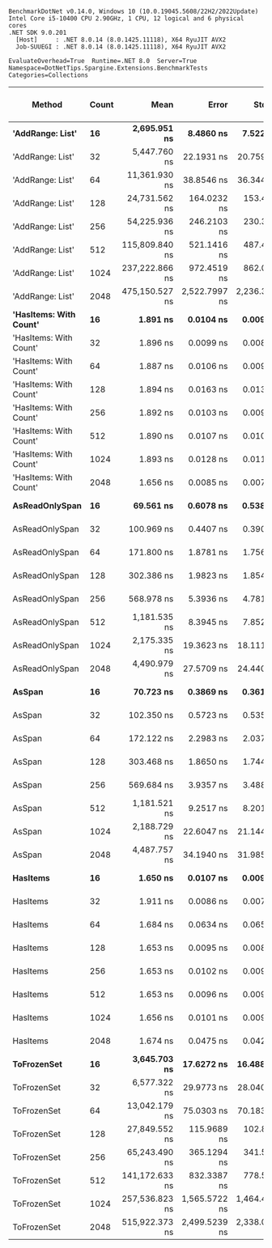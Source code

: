 ```

BenchmarkDotNet v0.14.0, Windows 10 (10.0.19045.5608/22H2/2022Update)
Intel Core i5-10400 CPU 2.90GHz, 1 CPU, 12 logical and 6 physical cores
.NET SDK 9.0.201
  [Host]     : .NET 8.0.14 (8.0.1425.11118), X64 RyuJIT AVX2
  Job-SUUEGI : .NET 8.0.14 (8.0.1425.11118), X64 RyuJIT AVX2

EvaluateOverhead=True  Runtime=.NET 8.0  Server=True  
Namespace=DotNetTips.Spargine.Extensions.BenchmarkTests  Categories=Collections  

```
| Method                 | Count | Mean           | Error         | StdDev        | StdErr      | Min            | Q1             | Median         | Q3             | Max            | Op/s          | CI99.9% Margin | Iterations | Kurtosis | MValue | Skewness | Rank | LogicalGroup | Baseline | Completed Work Items | Lock Contentions | Gen0   | Code Size | Exceptions | Allocated |
|----------------------- |------ |---------------:|--------------:|--------------:|------------:|---------------:|---------------:|---------------:|---------------:|---------------:|--------------:|---------------:|-----------:|---------:|-------:|---------:|-----:|------------- |--------- |---------------------:|-----------------:|-------:|----------:|-----------:|----------:|
| **&#39;AddRange: List&#39;**       | **16**    |   **2,695.951 ns** |     **8.4860 ns** |     **7.5226 ns** |   **2.0105 ns** |   **2,685.096 ns** |   **2,692.356 ns** |   **2,695.527 ns** |   **2,700.696 ns** |   **2,710.730 ns** |     **370,926.7** |       **5.995 ns** |      **14.00** |    **2.051** |  **2.000** |   **0.1687** |   **10** | *****            | **No**       |                    **-** |                **-** | **0.0076** |   **1,368 B** |          **-** |     **768 B** |
| &#39;AddRange: List&#39;       | 32    |   5,447.760 ns |    22.1931 ns |    20.7595 ns |   5.3601 ns |   5,407.509 ns |   5,432.341 ns |   5,446.854 ns |   5,462.907 ns |   5,484.369 ns |     183,561.7 |       4.820 ns |      15.00 |    2.028 |  2.000 |  -0.1343 |   13 | *            | No       |                    - |                - | 0.0076 |   1,368 B |          - |    1368 B |
| &#39;AddRange: List&#39;       | 64    |  11,361.930 ns |    38.8546 ns |    36.3447 ns |   9.3841 ns |  11,281.897 ns |  11,342.360 ns |  11,366.222 ns |  11,394.741 ns |  11,410.466 ns |      88,013.2 |       2.808 ns |      15.00 |    2.382 |  2.000 |  -0.5619 |   15 | *            | No       |                    - |                - | 0.0153 |   1,368 B |          - |    2328 B |
| &#39;AddRange: List&#39;       | 128   |  24,731.562 ns |   164.0232 ns |   153.4274 ns |  39.6148 ns |  24,541.406 ns |  24,593.123 ns |  24,781.473 ns |  24,826.720 ns |  25,069.611 ns |      40,434.2 |     -12.307 ns |      15.00 |    2.191 |  2.000 |   0.3584 |   17 | *            | No       |                    - |                - | 0.0305 |   1,368 B |          - |    4128 B |
| &#39;AddRange: List&#39;       | 256   |  54,225.936 ns |   246.2103 ns |   230.3053 ns |  59.4646 ns |  53,792.575 ns |  54,126.782 ns |  54,210.532 ns |  54,362.878 ns |  54,666.269 ns |      18,441.4 |     -22.232 ns |      15.00 |    2.495 |  2.000 |  -0.1286 |   19 | *            | No       |                    - |                - | 0.0610 |   1,368 B |          - |    8808 B |
| &#39;AddRange: List&#39;       | 512   | 115,809.840 ns |   521.1416 ns |   487.4762 ns | 125.8658 ns | 115,133.923 ns | 115,450.067 ns | 115,678.662 ns | 116,191.101 ns | 116,685.681 ns |       8,634.8 |     -55.433 ns |      15.00 |    1.619 |  2.000 |   0.2280 |   21 | *            | No       |                    - |                - | 0.1221 |   1,368 B |          - |   18568 B |
| &#39;AddRange: List&#39;       | 1024  | 237,222.866 ns |   972.4519 ns |   862.0533 ns | 230.3934 ns | 235,898.865 ns | 236,746.161 ns | 237,175.244 ns | 237,651.831 ns | 238,732.629 ns |       4,215.4 |    -108.197 ns |      14.00 |    1.845 |  2.000 |   0.1911 |   23 | *            | No       |                    - |                - | 0.2441 |   1,368 B |          - |   32128 B |
| &#39;AddRange: List&#39;       | 2048  | 475,150.527 ns | 2,522.7997 ns | 2,236.3963 ns | 597.7020 ns | 471,963.086 ns | 474,059.363 ns | 474,711.597 ns | 475,645.349 ns | 480,151.904 ns |       2,104.6 |    -291.851 ns |      14.00 |    2.681 |  2.000 |   0.7953 |   25 | *            | No       |                    - |                - | 0.4883 |   1,364 B |          - |   67609 B |
| **&#39;HasItems: With Count&#39;** | **16**    |       **1.891 ns** |     **0.0104 ns** |     **0.0093 ns** |   **0.0025 ns** |       **1.875 ns** |       **1.883 ns** |       **1.892 ns** |       **1.897 ns** |       **1.905 ns** | **528,904,283.7** |       **6.999 ns** |      **14.00** |    **1.804** |  **2.000** |  **-0.2220** |    **2** | *****            | **No**       |                    **-** |                **-** |      **-** |      **96 B** |          **-** |         **-** |
| &#39;HasItems: With Count&#39; | 32    |       1.896 ns |     0.0099 ns |     0.0088 ns |   0.0023 ns |       1.883 ns |       1.891 ns |       1.894 ns |       1.903 ns |       1.908 ns | 527,481,877.7 |       6.999 ns |      14.00 |    1.556 |  2.000 |  -0.0213 |    2 | *            | No       |                    - |                - |      - |      96 B |          - |         - |
| &#39;HasItems: With Count&#39; | 64    |       1.887 ns |     0.0106 ns |     0.0094 ns |   0.0025 ns |       1.872 ns |       1.881 ns |       1.887 ns |       1.892 ns |       1.911 ns | 529,885,671.4 |       6.999 ns |      14.00 |    3.446 |  2.000 |   0.7808 |    2 | *            | No       |                    - |                - |      - |      96 B |          - |         - |
| &#39;HasItems: With Count&#39; | 128   |       1.894 ns |     0.0163 ns |     0.0136 ns |   0.0038 ns |       1.879 ns |       1.888 ns |       1.891 ns |       1.895 ns |       1.926 ns | 528,034,602.2 |       6.498 ns |      13.00 |    3.363 |  2.000 |   1.2135 |    2 | *            | No       |                    - |                - |      - |      96 B |          - |         - |
| &#39;HasItems: With Count&#39; | 256   |       1.892 ns |     0.0103 ns |     0.0091 ns |   0.0024 ns |       1.877 ns |       1.886 ns |       1.894 ns |       1.899 ns |       1.906 ns | 528,415,665.0 |       6.999 ns |      14.00 |    1.699 |  2.000 |  -0.2865 |    2 | *            | No       |                    - |                - |      - |      96 B |          - |         - |
| &#39;HasItems: With Count&#39; | 512   |       1.890 ns |     0.0107 ns |     0.0100 ns |   0.0026 ns |       1.874 ns |       1.884 ns |       1.887 ns |       1.895 ns |       1.909 ns | 529,106,444.2 |       7.499 ns |      15.00 |    2.147 |  2.000 |   0.5241 |    2 | *            | No       |                    - |                - |      - |      96 B |          - |         - |
| &#39;HasItems: With Count&#39; | 1024  |       1.893 ns |     0.0128 ns |     0.0113 ns |   0.0030 ns |       1.880 ns |       1.885 ns |       1.890 ns |       1.898 ns |       1.916 ns | 528,306,883.8 |       6.998 ns |      14.00 |    2.295 |  2.000 |   0.8177 |    2 | *            | No       |                    - |                - |      - |      96 B |          - |         - |
| &#39;HasItems: With Count&#39; | 2048  |       1.656 ns |     0.0085 ns |     0.0079 ns |   0.0020 ns |       1.645 ns |       1.651 ns |       1.656 ns |       1.661 ns |       1.672 ns | 603,692,816.7 |       7.499 ns |      15.00 |    2.136 |  2.000 |   0.3554 |    1 | *            | No       |                    - |                - |      - |      96 B |          - |         - |
| **AsReadOnlySpan**         | **16**    |      **69.561 ns** |     **0.6078 ns** |     **0.5388 ns** |   **0.1440 ns** |      **68.723 ns** |      **69.164 ns** |      **69.574 ns** |      **69.881 ns** |      **70.386 ns** |  **14,375,952.2** |       **6.928 ns** |      **14.00** |    **1.476** |  **2.000** |  **-0.0027** |    **3** | *****            | **No**       |                    **-** |                **-** | **0.0032** |   **1,125 B** |          **-** |     **304 B** |
| AsReadOnlySpan         | 32    |     100.969 ns |     0.4407 ns |     0.3907 ns |   0.1044 ns |     100.360 ns |     100.749 ns |     100.980 ns |     101.102 ns |     101.849 ns |   9,904,067.2 |       6.948 ns |      14.00 |    2.633 |  2.000 |   0.5404 |    4 | *            | No       |                    - |                - | 0.0061 |   1,125 B |          - |     560 B |
| AsReadOnlySpan         | 64    |     171.800 ns |     1.8781 ns |     1.7567 ns |   0.4536 ns |     169.572 ns |     170.375 ns |     171.824 ns |     172.888 ns |     175.312 ns |   5,820,710.0 |       7.273 ns |      15.00 |    1.903 |  2.000 |   0.3665 |    5 | *            | No       |                    - |                - | 0.0117 |   1,125 B |          - |    1072 B |
| AsReadOnlySpan         | 128   |     302.386 ns |     1.9823 ns |     1.8543 ns |   0.4788 ns |     298.617 ns |     301.355 ns |     302.346 ns |     303.562 ns |     305.304 ns |   3,307,034.5 |       7.261 ns |      15.00 |    2.265 |  2.000 |  -0.3960 |    6 | *            | No       |                    - |                - | 0.0229 |   1,125 B |          - |    2096 B |
| AsReadOnlySpan         | 256   |     568.978 ns |     5.3936 ns |     4.7813 ns |   1.2779 ns |     560.731 ns |     564.945 ns |     569.787 ns |     571.488 ns |     576.921 ns |   1,757,535.7 |       6.361 ns |      14.00 |    1.833 |  2.000 |  -0.2149 |    7 | *            | No       |                    - |                - | 0.0448 |   1,125 B |          - |    4144 B |
| AsReadOnlySpan         | 512   |   1,181.535 ns |     8.3945 ns |     7.8522 ns |   2.0274 ns |   1,170.249 ns |   1,175.912 ns |   1,181.943 ns |   1,186.502 ns |   1,198.192 ns |     846,356.7 |       6.486 ns |      15.00 |    2.257 |  2.000 |   0.1850 |    8 | *            | No       |                    - |                - | 0.0896 |   1,125 B |          - |    8240 B |
| AsReadOnlySpan         | 1024  |   2,175.335 ns |    19.3623 ns |    18.1115 ns |   4.6764 ns |   2,142.755 ns |   2,161.415 ns |   2,176.340 ns |   2,189.705 ns |   2,206.705 ns |     459,699.3 |       5.162 ns |      15.00 |    1.780 |  2.000 |  -0.0799 |    9 | *            | No       |                    - |                - | 0.1755 |   1,125 B |          - |   16432 B |
| AsReadOnlySpan         | 2048  |   4,490.979 ns |    27.5709 ns |    24.4409 ns |   6.5321 ns |   4,438.793 ns |   4,473.962 ns |   4,496.814 ns |   4,506.123 ns |   4,528.638 ns |     222,668.6 |       3.734 ns |      14.00 |    2.250 |  2.000 |  -0.4873 |   12 | *            | No       |                    - |                - | 0.3510 |   1,125 B |          - |   32816 B |
| **AsSpan**                 | **16**    |      **70.723 ns** |     **0.3869 ns** |     **0.3619 ns** |   **0.0934 ns** |      **70.023 ns** |      **70.531 ns** |      **70.735 ns** |      **70.946 ns** |      **71.468 ns** |  **14,139,654.1** |       **7.453 ns** |      **15.00** |    **2.561** |  **2.000** |   **0.0487** |    **3** | *****            | **No**       |                    **-** |                **-** | **0.0032** |   **1,064 B** |          **-** |     **304 B** |
| AsSpan                 | 32    |     102.350 ns |     0.5723 ns |     0.5353 ns |   0.1382 ns |     101.743 ns |     101.924 ns |     102.261 ns |     102.621 ns |     103.426 ns |   9,770,356.4 |       7.431 ns |      15.00 |    2.041 |  2.000 |   0.6318 |    4 | *            | No       |                    - |                - | 0.0061 |   1,064 B |          - |     560 B |
| AsSpan                 | 64    |     172.122 ns |     2.2983 ns |     2.0374 ns |   0.5445 ns |     168.805 ns |     170.346 ns |     172.482 ns |     173.552 ns |     175.228 ns |   5,809,836.9 |       6.728 ns |      14.00 |    1.687 |  2.000 |  -0.2964 |    5 | *            | No       |                    - |                - | 0.0117 |   1,064 B |          - |    1072 B |
| AsSpan                 | 128   |     303.468 ns |     1.8650 ns |     1.7445 ns |   0.4504 ns |     301.264 ns |     301.948 ns |     303.104 ns |     304.711 ns |     307.065 ns |   3,295,242.0 |       7.275 ns |      15.00 |    1.963 |  2.000 |   0.4632 |    6 | *            | No       |                    - |                - | 0.0229 |   1,064 B |          - |    2096 B |
| AsSpan                 | 256   |     569.684 ns |     3.9357 ns |     3.4889 ns |   0.9324 ns |     562.983 ns |     568.122 ns |     570.436 ns |     571.254 ns |     574.164 ns |   1,755,358.3 |       6.534 ns |      14.00 |    2.054 |  2.000 |  -0.5219 |    7 | *            | No       |                    - |                - | 0.0448 |   1,064 B |          - |    4144 B |
| AsSpan                 | 512   |   1,181.521 ns |     9.2517 ns |     8.2014 ns |   2.1919 ns |   1,168.050 ns |   1,173.772 ns |   1,185.164 ns |   1,187.458 ns |   1,193.068 ns |     846,366.9 |       5.904 ns |      14.00 |    1.468 |  2.000 |  -0.3832 |    8 | *            | No       |                    - |                - | 0.0896 |   1,064 B |          - |    8240 B |
| AsSpan                 | 1024  |   2,188.729 ns |    22.6047 ns |    21.1444 ns |   5.4595 ns |   2,156.210 ns |   2,168.749 ns |   2,193.090 ns |   2,205.720 ns |   2,214.295 ns |     456,886.1 |       4.770 ns |      15.00 |    1.353 |  2.000 |  -0.2682 |    9 | *            | No       |                    - |                - | 0.1755 |   1,064 B |          - |   16432 B |
| AsSpan                 | 2048  |   4,487.757 ns |    34.1940 ns |    31.9851 ns |   8.2585 ns |   4,431.063 ns |   4,468.929 ns |   4,494.183 ns |   4,502.528 ns |   4,545.261 ns |     222,828.4 |       3.371 ns |      15.00 |    2.100 |  2.000 |  -0.3322 |   12 | *            | No       |                    - |                - | 0.3510 |   1,064 B |          - |   32816 B |
| **HasItems**               | **16**    |       **1.650 ns** |     **0.0107 ns** |     **0.0095 ns** |   **0.0025 ns** |       **1.636 ns** |       **1.644 ns** |       **1.649 ns** |       **1.654 ns** |       **1.670 ns** | **606,123,578.8** |       **6.999 ns** |      **14.00** |    **2.477** |  **2.000** |   **0.4696** |    **1** | *****            | **No**       |                    **-** |                **-** |      **-** |      **95 B** |          **-** |         **-** |
| HasItems               | 32    |       1.911 ns |     0.0086 ns |     0.0077 ns |   0.0020 ns |       1.895 ns |       1.906 ns |       1.911 ns |       1.917 ns |       1.921 ns | 523,392,413.4 |       6.999 ns |      14.00 |    1.986 |  2.000 |  -0.4379 |    2 | *            | No       |                    - |                - |      - |      95 B |          - |         - |
| HasItems               | 64    |       1.684 ns |     0.0634 ns |     0.0651 ns |   0.0158 ns |       1.639 ns |       1.647 ns |       1.654 ns |       1.682 ns |       1.852 ns | 593,716,809.9 |       8.492 ns |      17.00 |    3.781 |  2.000 |   1.5320 |    1 | *            | No       |                    - |                - |      - |      95 B |          - |         - |
| HasItems               | 128   |       1.653 ns |     0.0095 ns |     0.0089 ns |   0.0023 ns |       1.641 ns |       1.647 ns |       1.649 ns |       1.658 ns |       1.674 ns | 605,098,676.1 |       7.499 ns |      15.00 |    2.794 |  2.000 |   0.6790 |    1 | *            | No       |                    - |                - |      - |      95 B |          - |         - |
| HasItems               | 256   |       1.653 ns |     0.0102 ns |     0.0095 ns |   0.0025 ns |       1.638 ns |       1.647 ns |       1.652 ns |       1.657 ns |       1.672 ns | 604,931,005.8 |       7.499 ns |      15.00 |    2.183 |  2.000 |   0.3668 |    1 | *            | No       |                    - |                - |      - |      95 B |          - |         - |
| HasItems               | 512   |       1.653 ns |     0.0096 ns |     0.0090 ns |   0.0023 ns |       1.638 ns |       1.648 ns |       1.650 ns |       1.659 ns |       1.666 ns | 605,141,426.7 |       7.499 ns |      15.00 |    1.812 |  2.000 |   0.0406 |    1 | *            | No       |                    - |                - |      - |      95 B |          - |         - |
| HasItems               | 1024  |       1.656 ns |     0.0101 ns |     0.0095 ns |   0.0024 ns |       1.644 ns |       1.648 ns |       1.655 ns |       1.661 ns |       1.679 ns | 603,945,529.3 |       7.499 ns |      15.00 |    2.897 |  2.000 |   0.7628 |    1 | *            | No       |                    - |                - |      - |      95 B |          - |         - |
| HasItems               | 2048  |       1.674 ns |     0.0475 ns |     0.0421 ns |   0.0113 ns |       1.642 ns |       1.653 ns |       1.658 ns |       1.682 ns |       1.797 ns | 597,423,923.2 |       6.994 ns |      14.00 |    5.504 |  2.000 |   1.8357 |    1 | *            | No       |                    - |                - |      - |      95 B |          - |         - |
| **ToFrozenSet**            | **16**    |   **3,645.703 ns** |    **17.6272 ns** |    **16.4885 ns** |   **4.2573 ns** |   **3,620.497 ns** |   **3,630.087 ns** |   **3,651.612 ns** |   **3,659.503 ns** |   **3,667.219 ns** |     **274,295.5** |       **5.371 ns** |      **15.00** |    **1.335** |  **2.000** |  **-0.2645** |   **11** | *****            | **No**       |                    **-** |                **-** | **0.0267** |   **2,243 B** |          **-** |    **2672 B** |
| ToFrozenSet            | 32    |   6,577.322 ns |    29.9773 ns |    28.0408 ns |   7.2401 ns |   6,533.456 ns |   6,550.421 ns |   6,585.652 ns |   6,590.434 ns |   6,639.188 ns |     152,037.6 |       3.880 ns |      15.00 |    2.396 |  2.000 |   0.2158 |   14 | *            | No       |                    - |                - | 0.0381 |   2,243 B |          - |    3712 B |
| ToFrozenSet            | 64    |  13,042.179 ns |    75.0303 ns |    70.1834 ns |  18.1213 ns |  12,876.860 ns |  13,010.223 ns |  13,051.984 ns |  13,088.275 ns |  13,157.597 ns |      76,674.3 |      -1.561 ns |      15.00 |    2.872 |  2.000 |  -0.5404 |   16 | *            | No       |                    - |                - | 0.0610 |   2,243 B |          - |    6616 B |
| ToFrozenSet            | 128   |  27,849.552 ns |   115.9689 ns |   102.8034 ns |  27.4754 ns |  27,713.422 ns |  27,764.465 ns |  27,848.718 ns |  27,881.586 ns |  28,049.698 ns |      35,907.2 |      -6.738 ns |      14.00 |    1.989 |  2.000 |   0.4723 |   18 | *            | No       |                    - |                - | 0.1526 |   2,243 B |          - |   15064 B |
| ToFrozenSet            | 256   |  65,243.490 ns |   365.1294 ns |   341.5423 ns |  88.1858 ns |  64,717.639 ns |  65,069.122 ns |  65,101.843 ns |  65,484.521 ns |  65,857.385 ns |      15,327.2 |     -36.593 ns |      15.00 |    1.782 |  2.000 |   0.1372 |   20 | *            | No       |                    - |                - | 0.3662 |   2,243 B |          - |   38512 B |
| ToFrozenSet            | 512   | 141,172.633 ns |   832.3387 ns |   778.5701 ns | 201.0259 ns | 140,233.594 ns | 140,560.437 ns | 141,272.021 ns | 141,581.750 ns | 143,065.674 ns |       7,083.5 |     -93.013 ns |      15.00 |    2.857 |  2.000 |   0.6936 |   22 | *            | No       |                    - |                - | 0.7324 |   2,243 B |          - |   68320 B |
| ToFrozenSet            | 1024  | 257,536.823 ns | 1,565.5722 ns | 1,464.4372 ns | 378.1161 ns | 254,837.109 ns | 256,559.302 ns | 257,539.502 ns | 258,374.194 ns | 260,530.518 ns |       3,882.9 |    -181.558 ns |      15.00 |    2.402 |  2.000 |   0.2831 |   24 | *            | No       |                    - |                - | 0.4883 |   2,243 B |          - |   83033 B |
| ToFrozenSet            | 2048  | 515,922.373 ns | 2,499.5239 ns | 2,338.0562 ns | 603.6835 ns | 511,453.271 ns | 514,490.771 ns | 515,570.459 ns | 517,364.795 ns | 520,555.518 ns |       1,938.3 |    -294.342 ns |      15.00 |    2.376 |  2.000 |   0.1963 |   26 | *            | No       |                    - |                - | 0.9766 |   2,243 B |          - |  172097 B |
